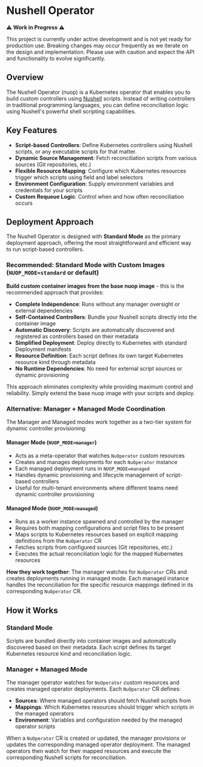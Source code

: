 # Nushell Operator

⚠️ **Work in Progress** ⚠️

This project is currently under active development and is not yet ready for production use. Breaking changes may occur frequently as we iterate on the design and implementation. Please use with caution and expect the API and functionality to evolve significantly.

## Overview

The Nushell Operator (nuop) is a Kubernetes operator that enables you to build custom controllers using [Nushell](https://www.nushell.sh/) scripts. Instead of writing controllers in traditional programming languages, you can define reconciliation logic using Nushell's powerful shell scripting capabilities.

## Key Features

- **Script-based Controllers**: Define Kubernetes controllers using Nushell scripts, or any executable scripts for that matter.
- **Dynamic Source Management**: Fetch reconciliation scripts from various sources (Git repositories, etc.)
- **Flexible Resource Mapping**: Configure which Kubernetes resources trigger which scripts using field and label selectors
- **Environment Configuration**: Supply environment variables and credentials for your scripts
- **Custom Requeue Logic**: Control when and how often reconciliation occurs

## Deployment Approach

The Nushell Operator is designed with **Standard Mode** as the primary deployment approach, offering the most straightforward and efficient way to run script-based controllers.

### Recommended: Standard Mode with Custom Images (`NUOP_MODE=standard` or default)

**Build custom container images from the base nuop image** - this is the recommended approach that provides:

- **Complete Independence**: Runs without any manager oversight or external dependencies
- **Self-Contained Controllers**: Bundle your Nushell scripts directly into the container image
- **Automatic Discovery**: Scripts are automatically discovered and registered as controllers based on their metadata
- **Simplified Deployment**: Deploy directly to Kubernetes with standard Deployment manifests
- **Resource Definition**: Each script defines its own target Kubernetes resource kind through metadata
- **No Runtime Dependencies**: No need for external script sources or dynamic provisioning

This approach eliminates complexity while providing maximum control and reliability. Simply extend the base nuop image with your scripts and deploy.

### Alternative: Manager + Managed Mode Coordination

The Manager and Managed modes work together as a two-tier system for dynamic controller provisioning:

#### Manager Mode (`NUOP_MODE=manager`)
- Acts as a meta-operator that watches `NuOperator` custom resources
- Creates and manages deployments for each `NuOperator` instance
- Each managed deployment runs in `NUOP_MODE=managed`
- Handles dynamic provisioning and lifecycle management of script-based controllers
- Useful for multi-tenant environments where different teams need dynamic controller provisioning

#### Managed Mode (`NUOP_MODE=managed`)
- Runs as a worker instance spawned and controlled by the manager
- Requires both mapping configurations and script files to be present
- Maps scripts to Kubernetes resources based on explicit mapping definitions from the `NuOperator` CR
- Fetches scripts from configured sources (Git repositories, etc.)
- Executes the actual reconciliation logic for the mapped Kubernetes resources

**How they work together**: The manager watches for `NuOperator` CRs and creates deployments running in managed mode. Each managed instance handles the reconciliation for the specific resource mappings defined in its corresponding `NuOperator` CR.

## How it Works

### Standard Mode
Scripts are bundled directly into container images and automatically discovered based on their metadata. Each script defines its target Kubernetes resource kind and reconciliation logic.

### Manager + Managed Mode
The manager operator watches for `NuOperator` custom resources and creates managed operator deployments. Each `NuOperator` CR defines:
- **Sources**: Where managed operators should fetch Nushell scripts from
- **Mappings**: Which Kubernetes resources should trigger which scripts in the managed operators
- **Environment**: Variables and configuration needed by the managed operator scripts

When a `NuOperator` CR is created or updated, the manager provisions or updates the corresponding managed operator deployment. The managed operators then watch for their mapped resources and execute the corresponding Nushell scripts for reconciliation.
